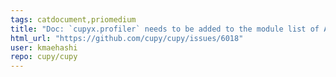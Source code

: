 ```yaml
---
tags: catdocument,priomedium
title: "Doc: `cupyx.profiler` needs to be added to the module list of API reference"
html_url: "https://github.com/cupy/cupy/issues/6018"
user: kmaehashi
repo: cupy/cupy
---
```


